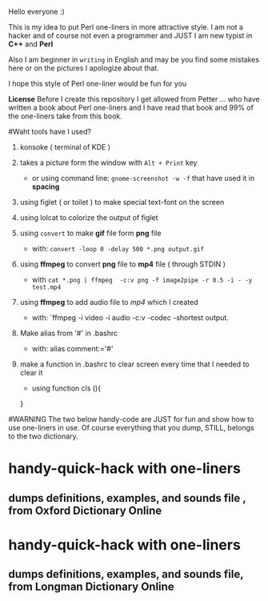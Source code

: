 Hello everyone :)

This is my idea to put Perl one-liners in more attractive style.
I am not a hacker and of course not even a programmer and JUST
I am new typist in **C++** and **Perl**

Also I am beginner in `writing` in English and may be you find
some mistakes here or on the pictures I apologize about that.

I hope this style of Perl one-liner would be fun for you

**License**
Before I create this repository I get allowed from Petter ...
who have written a book about Perl one-liners and I have read
that book and 99% of the one-liners take from this book.


#Waht tools have I used?
1. konsoke ( terminal of KDE )
2. takes a picture form the window with `Alt + Print` key
   - or using command line: `gnome-screenshot -w -f` that have used it in **spacing** 

3. using figlet ( or toilet ) to make special text-font on the screen
4. using lolcat to colorize the output of figlet
5. using `convert` to make **gif** file form **png** file
   - with: `convert -loop 0 -delay 500 *.png output.gif`

6. using **ffmpeg** to convert **png** file to **mp4** file ( through STDIN )
   - with `cat *.png | ffmpeg  -c:v png -f image2pipe -r 0.5 -i - -y test.mp4`

7. using **ffmpeg** to add audio file to *mp4* which I created
   - with: `ffmpeg -i video -i audio -c:v -codec -shortest output.
8. Make alias from '#' in .bashrc
   - with: alias comment:='#'
9. make a function in .bashrc to clear screen every time that I needed to clear it
   - using function cls (){
     
   }

#WARNING
The two below handy-code are JUST for fun and show how to use one-liners in use.
Of course everything that you dump, STILL, belongs to the two dictionary.

# handy-quick-hack with one-liners
## dumps definitions, examples, and sounds file , from Oxford Dictionary Online

# handy-quick-hack with one-liners 
## dumps definitions, examples, and sounds file, from Longman Dictionary Online


